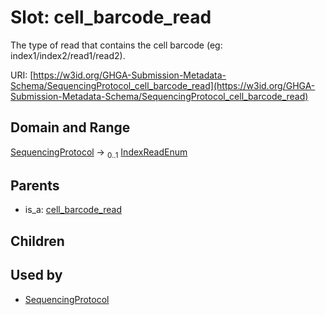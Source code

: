 
# Slot: cell_barcode_read


The type of read that contains the cell barcode (eg: index1/index2/read1/read2).

URI: [https://w3id.org/GHGA-Submission-Metadata-Schema/SequencingProtocol_cell_barcode_read](https://w3id.org/GHGA-Submission-Metadata-Schema/SequencingProtocol_cell_barcode_read)


## Domain and Range

[SequencingProtocol](SequencingProtocol.md) &#8594;  <sub>0..1</sub> [IndexReadEnum](IndexReadEnum.md)

## Parents

 *  is_a: [cell_barcode_read](cell_barcode_read.md)

## Children


## Used by

 * [SequencingProtocol](SequencingProtocol.md)
